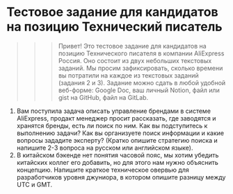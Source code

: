# Тестовое задание для кандидатов на позицию Технический писатель

>>> Привет! Это тестовое задание для кандидатов на позицию Технического писателя в компании AliExpress Россия. Оно состоит из двух небольших текстовых заданий. Мы просим зафиксировать, сколько времени вы потратили на каждое из текстовых заданий (задания 2 и 3). Задание можно сдать в любой удобной веб-форме: Google Doc, ваш личный Notion, файл или gist на GitHub, файл на GitLab. 

1. Вам поступила задача описать управление брендами в системе AliExpress, продакт менеджер просит рассказать, где заводятся и хранятся бренды, есть ли поиск по ним. Как вы подступитесь к выполнению задачи? Как вы организуете поиск информации и какие вопросы зададите эксперту? (Кратко опишите стратегию поиска и напишите 2-3 вопроса на русском или английском языке).
2. В китайском бэкенде нет понятия часовой пояс, мы хотим убедить китайских коллег его добавить, но для этого нам нужно объяснить концепцию. Напишите краткое техническое овервью для разработчиков уровня джуниора, в котором опишите разницу между UTC и GMT.
